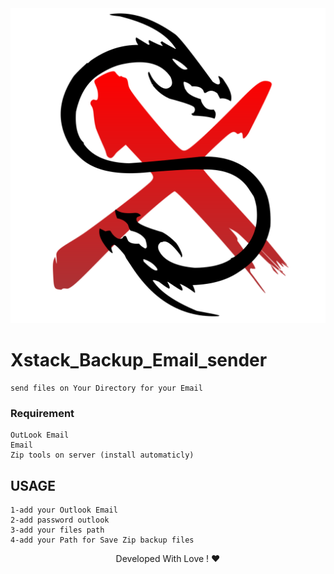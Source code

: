 <div align="center">
    <img src="https://raw.githubusercontent.com/4xmen/xshop/32f783f1986fe9a44a9a0dc4e6474501a0a0324d/media/xstack-shop-logo.svg" alt="Xstack" width="600">
</div>

# Xstack_Backup_Email_sender

    send files on Your Directory for your Email
 
### Requirement
    OutLook Email
    Email
    Zip tools on server (install automaticly)

## USAGE

    1-add your Outlook Email
    2-add password outlook
    3-add your files path
    4-add your Path for Save Zip backup files
     










































<div align="center"> Developed With Love ! ❤️</div>
